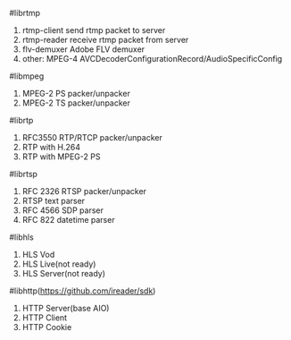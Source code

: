 #librtmp
1. rtmp-client send rtmp packet to server
2. rtmp-reader receive rtmp packet from server
3. flv-demuxer Adobe FLV demuxer
4. other: MPEG-4 AVCDecoderConfigurationRecord/AudioSpecificConfig

#libmpeg
1. MPEG-2 PS packer/unpacker
2. MPEG-2 TS packer/unpacker

#librtp
1. RFC3550 RTP/RTCP packer/unpacker
2. RTP with H.264
3. RTP with MPEG-2 PS

#librtsp
1. RFC 2326 RTSP packer/unpacker
2. RTSP text parser
3. RFC 4566 SDP parser
4. RFC 822 datetime parser

#libhls
1. HLS Vod
2. HLS Live(not ready)
3. HLS Server(not ready)

#libhttp(https://github.com/ireader/sdk)
1. HTTP Server(base AIO)
2. HTTP Client
3. HTTP Cookie
